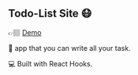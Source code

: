 ## Todo-List Site 😷

👉🏽 [Demo](todo-list-itai-web.netlify.com)

🌟 app that you can write all your task. 

💻 Built with React Hooks.

